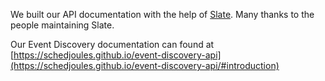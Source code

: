 We built our API documentation with the help of [Slate](https://github.com/lord/slate). Many thanks to the people maintaining Slate.

Our Event Discovery documentation can found at [https://schedjoules.github.io/event-discovery-api](https://schedjoules.github.io/event-discovery-api/#introduction)
